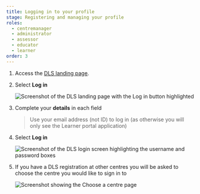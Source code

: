 ```yaml
---
title: Logging in to your profile
stage: Registering and managing your profile
roles:
  - centremanager
  - administrator
  - assessor
  - educator
  - learner
order: 3
---
```

1. Access the [DLS landing page](https://www.dls.nhs.uk/v2/Home/Welcome).

2. Select **Log in**

      ![Screenshot of the DLS landing page with the Log in button highlighted](/img/login-1.png)

3. Complete your **details** in each field

    > Use your email address (not ID) to log in​ (as otherwise you will only see the Learner portal application)

4. Select **Log in**

      ![Screenshot of the DLS login screen highlighting the username and password boxes](/img/login-2.png)

5. If you have a DLS registration at other centres you will be asked to choose the centre you would like to sign in to

      ![Screenshot showing the Choose a centre page](/img/login-3.png)